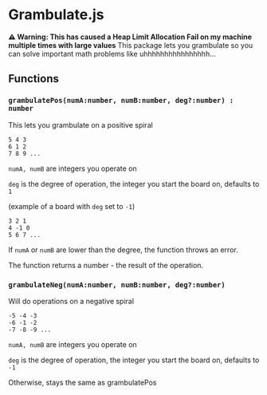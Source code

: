 # Grambulate.js
**⚠️ Warning: This has caused a Heap Limit Allocation Fail on my machine multiple times with large values** 
This package lets you grambulate so you can solve important math problems like uhhhhhhhhhhhhhhhh...

## Functions
### `grambulatePos(numA:number, numB:number, deg?:number) : number`
This lets you grambulate on a positive spiral
```
5 4 3
6 1 2
7 8 9 ...
```
`numA, numB` are integers you operate on

`deg` is the degree of operation, the integer you start the board on, defaults to `1`

(example of a board with `deg` set to `-1`)
```
3 2 1
4 -1 0
5 6 7 ...
```

If `numA` or `numB` are lower than the degree, the function throws an error.

The function returns a number - the result of the operation.

### `grambulateNeg(numA:number, numB:number, deg?:number)`
Will do operations on a negative spiral
```
-5 -4 -3
-6 -1 -2
-7 -8 -9 ...
```

`numA, numB` are integers you operate on

`deg` is the degree of operation, the integer you start the board on, defaults to `-1`

Otherwise, stays the same as grambulatePos
